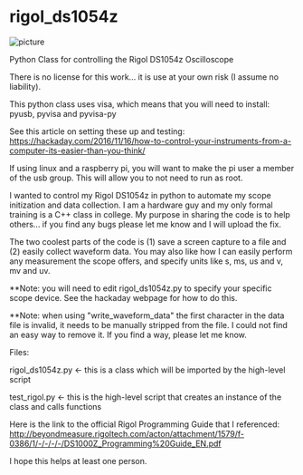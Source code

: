 # rigol_ds1054z
![picture](https://asset.conrad.com/media10/isa/160267/c1/-/en/1392205_BB_00_FB/image.jpg)

Python Class for controlling the Rigol DS1054z Oscilloscope

There is no license for this work... it is use at your own risk (I assume no liability).

This python class uses visa, which means that you will need to install: pyusb, pyvisa and pyvisa-py

See this article on setting these up and testing:
https://hackaday.com/2016/11/16/how-to-control-your-instruments-from-a-computer-its-easier-than-you-think/

If using linux and a raspberry pi, you will want to make the pi user a member of the usb group. This will allow
you to not need to run as root.

I wanted to control my Rigol DS1054z in python to automate my scope initization and data collection.
I am a hardware guy and my only formal training is a C++ class in college. My purpose in sharing the code
is to help others... if you find any bugs please let me know and I will upload the fix.

The two coolest parts of the code is (1) save a screen capture to a file and (2) easily collect waveform data.
You may also like how I can easily perform any measurement the scope offers, and specify units like s, ms, us and 
v, mv and uv. 

**Note: you will need to edit rigol_ds1054z.py to specify your specific scope device. See the hackaday webpage for how to do this.

**Note: when using "write_waveform_data" the first character in the data file is invalid, it needs to be manually stripped from the file. I could not find an easy way to remove it. If you find a way, please let me know.

Files:

rigol_ds1054z.py <- this is a class which will be imported by the high-level script

test_rigol.py    <- this is the high-level script that creates an instance of the class and calls functions

Here is the link to the official Rigol Programming Guide that I referenced:
http://beyondmeasure.rigoltech.com/acton/attachment/1579/f-0386/1/-/-/-/-/DS1000Z_Programming%20Guide_EN.pdf

I hope this helps at least one person.
